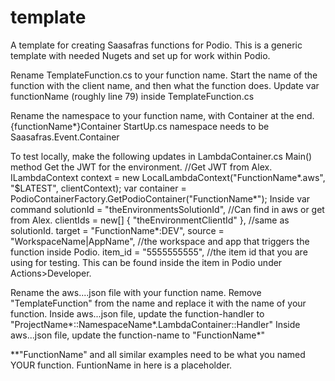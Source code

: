 # template
A template for creating Saasafras functions for Podio.
This is a generic template with needed Nugets and set up for work within Podio. 

Rename TemplateFunction.cs to your function name. 
Start the name of the function with the client name, and then what the function does.
Update var functionName (roughly line 79) inside TemplateFunction.cs

Rename the namespace to your function name, with Container at the end. {functionName*}Container
StartUp.cs namespace needs to be Saasafras.Event.Container

To test locally, make the following updates in LambdaContainer.cs Main() method 
Get the JWT for the environment. //Get JWT from Alex.
ILambdaContext context = new LocalLambdaContext("FunctionName*.aws", "$LATEST", clientContext);
var container = PodioContainerFactory.GetPodioContainer("FunctionName*");
Inside var command
solutionId = "theEnvironmentsSolutionId", //Can find in aws or get from Alex.
clientIds = new[] { "theEnvironmentClientId" }, //same as solutionId. 
target = "FunctionName*:DEV",
source = "WorkspaceName|AppName", //the workspace and app that triggers the function inside Podio.
item_id = "5555555555", //the item id that you are using for testing. This can be found inside the item in Podio under Actions>Developer.

Rename the aws....json file with your function name. Remove "TemplateFunction" from the name and replace it with the name of your function.
Inside aws...json file, update the function-handler to 
"ProjectName*::NamespaceName*.LambdaContainer::Handler"
Inside aws...json file, update the function-name to
"FunctionName*"

**"FunctionName" and all similar examples need to be what you named YOUR function. FuntionName in here is a placeholder.
